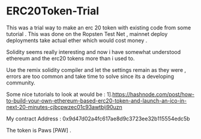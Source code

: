 # ERC20Token-Trial

This was a trial way to make an erc 20 token with existing code from some tutorial . This was done on the Ropsten Test Net , mainnet deploy
deployments take actual ether which would cost money . 

Solidity seems really interesting and now i have somewhat understood ethereum and the erc20 tokens more than i used to.

Use the remix solidity compiler and let the settings remain as they were , errors are too common and take time to solve since its a developing community.


Some nice tutorials to look at would be :
1].https://hashnode.com/post/how-to-build-your-own-ethereum-based-erc20-token-and-launch-an-ico-in-next-20-minutes-cjbcpwzec01c93awtbij90uzn

My contract Address :  	0x9d47d02a4fc617ae8d9c3723ee32b115554edc5b

The token is Paws [PAW] .


